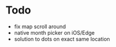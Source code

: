 # Todo

- fix map scroll around
- native month picker on iOS/Edge
- solution to dots on exact same location